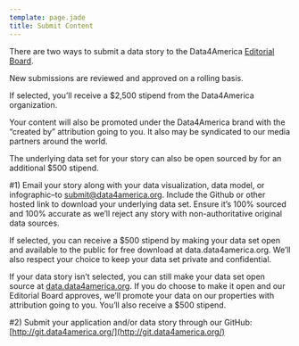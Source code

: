 ```yaml
---
template: page.jade
title: Submit Content
---
```


There are two ways to submit a data story to the Data4America [Editorial Board](/team).

New submissions are reviewed and approved on a rolling basis.

If selected, you’ll receive a $2,500 stipend from the Data4America organization.

Your content will also be promoted under the Data4America brand with the “created by” attribution going to you. It also may be syndicated to our media partners around the world.

The underlying data set for your story can also be open sourced by for an additional $500 stipend.

#1) Email your story along with your data visualization, data model, or infographic–to [submit@data4america.org](mailto:submit@data4america.org). Include the Github or other hosted link to download your underlying data set. Ensure it’s 100% sourced and 100% accurate as we’ll reject any story with non-authoritative original data sources. 

If selected, you can receive a $500 stipend by making your data set open and available to the public for free download at data.data4america.org. We’ll also respect your choice to keep your data set private and confidential.

If your data story isn’t selected, you can still make your data set open source at [data.data4america.org](http://data.data4america.org/). If you do choose to make it open and our Editorial Board approves, we’ll promote your data on our properties with attribution going to you. You’ll also receive a $500 stipend. 

#2) Submit your application and/or data story through our GitHub: [http://git.data4america.org/](http://git.data4america.org/)
